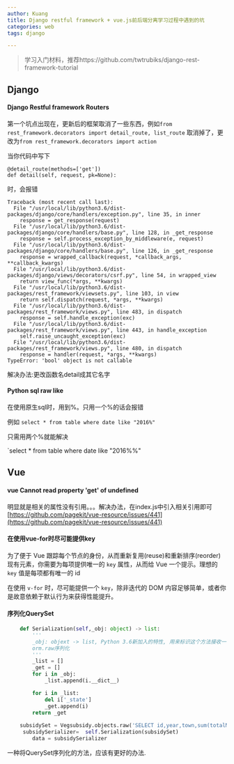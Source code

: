 ```yaml
---
author: Kuang
title: Django restful framework + vue.js前后端分离学习过程中遇到的坑
categories: web
tags: django

---
```


> 学习入门材料，推荐https://github.com/twtrubiks/django-rest-framework-tutorial





## Django 

#### Django Restful framework Routers

第一个坑点出现在，更新后的框架取消了一些东西，例如`from rest_framework.decorators import detail_route, list_route` 取消掉了，更改为`from rest_framework.decorators import action`

当你代码中写下

```
@detail_route(methods=['get'])
def detail(self, request, pk=None):
```

时，会报错

```
Traceback (most recent call last):
  File "/usr/local/lib/python3.6/dist-packages/django/core/handlers/exception.py", line 35, in inner
    response = get_response(request)
  File "/usr/local/lib/python3.6/dist-packages/django/core/handlers/base.py", line 128, in _get_response
    response = self.process_exception_by_middleware(e, request)
  File "/usr/local/lib/python3.6/dist-packages/django/core/handlers/base.py", line 126, in _get_response
    response = wrapped_callback(request, *callback_args, **callback_kwargs)
  File "/usr/local/lib/python3.6/dist-packages/django/views/decorators/csrf.py", line 54, in wrapped_view
    return view_func(*args, **kwargs)
  File "/usr/local/lib/python3.6/dist-packages/rest_framework/viewsets.py", line 103, in view
    return self.dispatch(request, *args, **kwargs)
  File "/usr/local/lib/python3.6/dist-packages/rest_framework/views.py", line 483, in dispatch
    response = self.handle_exception(exc)
  File "/usr/local/lib/python3.6/dist-packages/rest_framework/views.py", line 443, in handle_exception
    self.raise_uncaught_exception(exc)
  File "/usr/local/lib/python3.6/dist-packages/rest_framework/views.py", line 480, in dispatch
    response = handler(request, *args, **kwargs)
TypeError: 'bool' object is not callable
```

解决办法:更改函数名detail成其它名字

#### Python sql raw like

在使用原生sql时，用到%。只用一个%的话会报错

例如 `select * from table where date like "2016%" `

只需用两个%就能解决

`select * from table where date like "2016%%"





## Vue

#### vue Cannot read property 'get' of undefined

明显就是相关的属性没有引用。。。解决办法，在index.js中引入相关引用即可[https://github.com/pagekit/vue-resource/issues/441](https://github.com/pagekit/vue-resource/issues/441)



#### 在使用vue-for时尽可能提供key

为了便于 Vue 跟踪每个节点的身份，从而重新复用(reuse)和重新排序(reorder)现有元素，你需要为每项提供唯一的 `key` 属性，从而给 Vue 一个提示。理想的 `key` 值是每项都有唯一的 id

在使用 `v-for` 时，尽可能提供一个 `key`，除非迭代的 DOM 内容足够简单，或者你是故意依赖于默认行为来获得性能提升。

#### 序列化QuerySet

```python
    def Serialization(self,_obj: object) -> list:
        '''
        _obj: objext -> list, Python 3.6新加入的特性, 用来标识这个方法接收一个对象并返回一个list
        orm.raw序列化
        '''
        _list = []
        _get = []
        for i in _obj:
            _list.append(i.__dict__)

        for i in _list:
            del i['_state']
            _get.append(i)
        return _get
    
    subsidySet = Vegsubsidy.objects.raw('SELECT id,year,town,sum(totalMoney) from vegSubsidy WHERE year="2017" group by town')
     subsidySerializer=  self.Serialization(subsidySet)
        data = subsidySerializer
```

一种将QuerySet序列化的方法，应该有更好的办法.